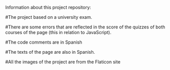 Information about this project repository:

#The project based on a university exam.

#There are some errors that are reflected in the score of the quizzes of both courses of the page (this in relation to JavaScript).

#The code comments are in Spanish 

#The texts of the page are also in Spanish. 

#All the images of the project are from the Flaticon site
